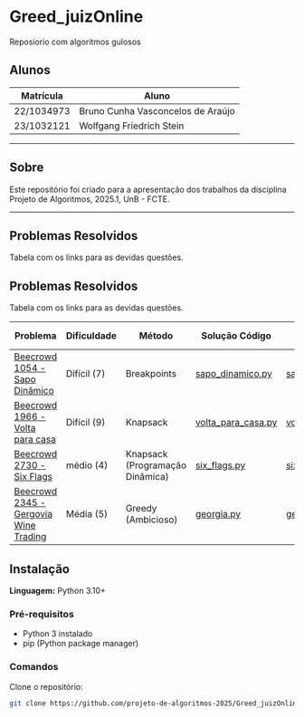 # Greed_juizOnline
Reposiorio com algoritmos gulosos

## Alunos

| Matrícula  | Aluno                             |
| ---------- | --------------------------------- |
| 22/1034973 | Bruno Cunha Vasconcelos de Araújo |
| 23/1032121 | Wolfgang Friedrich Stein          |

---

## Sobre

Este repositório foi criado para a apresentação dos trabalhos da disciplina Projeto de Algoritmos, 2025.1, UnB - FCTE.

---

## Problemas Resolvidos

Tabela com os links para as devidas questões.

## Problemas Resolvidos

Tabela com os links para as devidas questões.

| Problema                                                                                 | Dificuldade       | Método                          | Solução Código                                                                                  | Solução comentada                                                                                   |
|------------------------------------------------------------------------------------------|-------------------|----------------------------------|--------------------------------------------------------------------------------------------------|------------------------------------------------------------------------------------------------------|
| [Beecrowd 1054 - Sapo Dinâmico](https://judge.beecrowd.com/pt/problems/view/1123)        | Difícil (7)       | Breakpoints                     | [sapo_dinamico.py](Greed/beecrowd-1054-sapo_dinamico/1054_sapo_dinamico.py)                    | [sapo_dinamico.md](Greed/beecrowd-1054-sapo_dinamico/sapo_dinamico.md)                             |
| [Beecrowd 1966 - Volta para casa](https://judge.beecrowd.com/pt/problems/view/1806)      | Difícil (9) | Knapsack                        | [volta_para_casa.py](Greed/beecrowd-1966-volta-para-casa/1966_volta_para_casa.py)              | [volta_para_casa.md](Greed/beecrowd-1966-volta-para-casa/volta_para_casa.md)                       |
| [Beecrowd 2730 - Six Flags](https://judge.beecrowd.com/pt/problems/view/2730)           | médio (4)       | Knapsack (Programação Dinâmica) | [six_flags.py](Greed/beecrowd-six_flags/six_flags.py)                           | [six.flags.md](Greed/beecrowd-six_flags/six.flags.md)                             |
| [Beecrowd 2345 - Gergovia Wine Trading](https://judge.beecrowd.com/pt/problems/view/1106) | Média (5)         | Greedy (Ambicioso)            | [georgia.py](Greed/beecrowd-2345-gergovia/gergovia.py)                         | [gergovia.md](Greed/beecrowd-2345-gergovia/georgia.md)                         |

## Instalação

**Linguagem:** Python 3.10+

### Pré-requisitos

- Python 3 instalado
- pip (Python package manager)

### Comandos

Clone o repositório:

```bash
git clone https://github.com/projeto-de-algoritmos-2025/Greed_juizOnline.git

```
